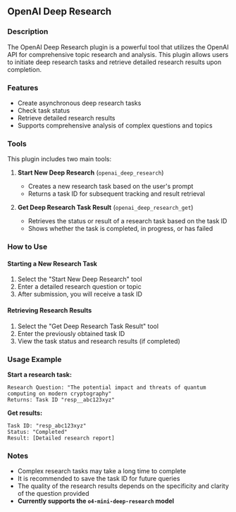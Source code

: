 ## OpenAI Deep Research

### Description

The OpenAI Deep Research plugin is a powerful tool that utilizes the OpenAI API for comprehensive topic research and analysis. This plugin allows users to initiate deep research tasks and retrieve detailed research results upon completion.

### Features

- Create asynchronous deep research tasks
- Check task status
- Retrieve detailed research results
- Supports comprehensive analysis of complex questions and topics

### Tools

This plugin includes two main tools:

1. **Start New Deep Research** (`openai_deep_research`)
   - Creates a new research task based on the user's prompt
   - Returns a task ID for subsequent tracking and result retrieval

2. **Get Deep Research Task Result** (`openai_deep_research_get`)
   - Retrieves the status or result of a research task based on the task ID
   - Shows whether the task is completed, in progress, or has failed

### How to Use

#### Starting a New Research Task

1. Select the "Start New Deep Research" tool
2. Enter a detailed research question or topic
3. After submission, you will receive a task ID

#### Retrieving Research Results

1. Select the "Get Deep Research Task Result" tool
2. Enter the previously obtained task ID
3. View the task status and research results (if completed)

### Usage Example

**Start a research task:**
```
Research Question: "The potential impact and threats of quantum computing on modern cryptography"
Returns: Task ID "resp__abc123xyz"
```

**Get results:**
```
Task ID: "resp_abc123xyz"
Status: "Completed"
Result: [Detailed research report]
```

### Notes

- Complex research tasks may take a long time to complete
- It is recommended to save the task ID for future queries
- The quality of the research results depends on the specificity and clarity of the question provided
- **Currently supports the `o4-mini-deep-research` model**
